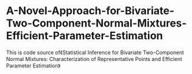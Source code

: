 # A-Novel-Approach-for-Bivariate-Two-Component-Normal-Mixtures-Efficient-Parameter-Estimation
This is code source of《Statistical Inference for Bivariate Two-Component Normal Mixtures: Characterization of Representative Points and Efficient Parameter Estimation》

